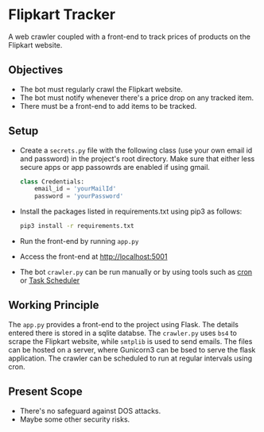 # Flipkart Tracker

A web crawler coupled with a front-end to track prices of products on the Flipkart website.

## Objectives

* The bot must regularly crawl the Flipkart website.
* The bot must notify whenever there's a price drop on any tracked item.
* There must be a front-end to add items to be tracked.

## Setup

* Create a `secrets.py` file with the following class (use your own email id and password) in the project's root directory. Make sure that either less secure apps or app passowrds are enabled if using gmail.

    ```py
    class Credentials:
        email_id = 'yourMailId'
        password = 'yourPassword'
    ```

* Install the packages listed in requirements.txt using pip3 as follows:

    ```bash
    pip3 install -r requirements.txt
    ```

* Run the front-end by running `app.py`
* Access the front-end at <http://localhost:5001>
* The bot `crawler.py` can be run manually or by using tools such as [cron](https://en.wikipedia.org/wiki/Cron) or [Task Scheduler](https://en.wikipedia.org/wiki/Windows_Task_Scheduler)

## Working Principle

The `app.py` provides a front-end to the project using Flask. The details entered there is stored in a sqlite databse. The `crawler.py` uses `bs4` to scrape the Flipkart website, while `smtplib` is used to send emails. The files can be hosted on a server, where Gunicorn3 can be bsed to serve the flask application. The crawler can be scheduled to run at regular intervals using cron.

## Present Scope

* There's no safeguard against DOS attacks.
* Maybe some other security risks.
